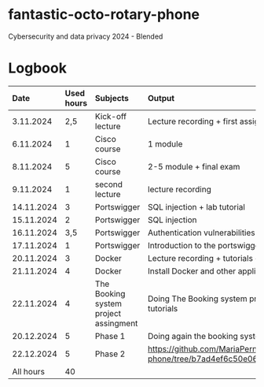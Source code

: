 # fantastic-octo-rotary-phone
Cybersecurity and data privacy 2024 - Blended

# Logbook

| Date   | Used hours | Subjects   | Output |
| :---         |     :---      |     :---      |   :---    |
| 3.11.2024 | 2,5  | Kick-off lecture  | Lecture recording + first assignment |
| 6.11.2024 | 1  | Cisco course  | 1 module |
| 8.11.2024 | 5  | Cisco course  | 2-5 module + final exam |
| 9.11.2024 | 1  | second lecture  | lecture recording |
| 14.11.2024 | 3  | Portswigger  | SQL injection + lab tutorial |
| 15.11.2024 | 2  | Portswigger  | SQL injection |
| 16.11.2024 | 3,5 | Portswigger  | Authentication vulnerabilities + Access control + Workshop recording |
| 17.11.2024 | 1  | Portswigger  | Introduction to the portswigger environment assingment |
| 20.11.2024 | 3  | Docker  | Lecture recording + tutorials + trying to install Docker |
| 21.11.2024 | 4  | Docker  | Install Docker and other applications + doing The Booking system project assingment |
| 22.11.2024 | 4  | The Booking system project assingment  | Doing The Booking system project assingment + watch again lecture recording and tutorials |
| 20.12.2024 | 5  | Phase 1  | Doing again the booking system project assigment + all tutorial videos |
| 22.12.2024 | 5  | Phase 2  | https://github.com/MariaPernu/fantastic-octo-rotary-phone/tree/b7ad4ef6c50e061359aeadbb8cd1247df729f50e/Phase%202%20tests |
| All hours | 40  | 


